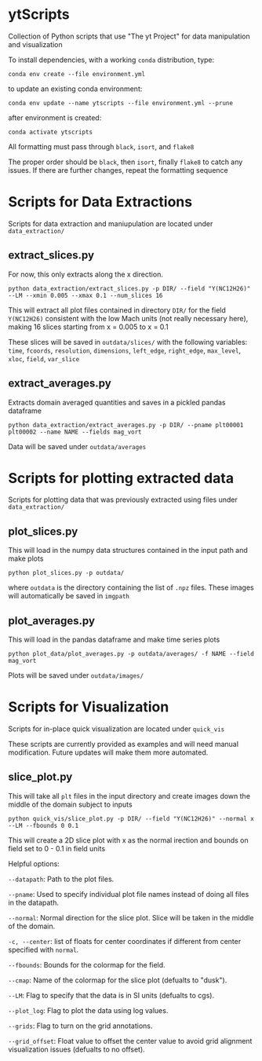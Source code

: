 # ytScripts
Collection of Python scripts that use "The yt Project" for data manipulation and visualization

To install dependencies, with a working `conda` distribution, type:

`conda env create --file environment.yml`

to update an existing conda environment:

`conda env update --name ytscripts --file environment.yml --prune`


after environment is created:

`conda activate ytscripts`

All formatting must pass through `black`, `isort`, and `flake8`

The proper order should be `black`, then `isort`, finally `flake8` to catch any issues. If there are further changes, repeat the formatting sequence


# Scripts for Data Extractions
Scripts for data extraction and maniupulation are located under `data_extraction/`


## extract_slices.py
For now, this only extracts along the x direction.

`python data_extraction/extract_slices.py -p DIR/ --field "Y(NC12H26)" --LM --xmin 0.005 --xmax 0.1 --num_slices 16`

This will extract all plot files contained in directory `DIR/` for the field `Y(NC12H26)` consistent with the low Mach units (not really necessary here), making 16 slices starting from x = 0.005 to x = 0.1

These slices will be saved in `outdata/slices/` with the following variables: `time`, `fcoords`, `resolution`, `dimensions`, `left_edge`, `right_edge`, `max_level`, `xloc`, `field`, `var_slice`

## extract_averages.py
Extracts domain averaged quantities and saves in a pickled pandas dataframe

`python data_extraction/extract_averages.py -p DIR/ --pname plt00001 plt00002 --name NAME --fields mag_vort`

Data will be saved under `outdata/averages`


# Scripts for plotting extracted data
Scripts for plotting data that was previously extracted using files under `data_extraction/`


## plot_slices.py
This will load in the numpy data structures contained in the input path and make plots

`python plot_slices.py -p outdata/`

where `outdata` is the directory containing the list of `.npz` files. These images will automatically be saved in `imgpath`


## plot_averages.py
This will load in the pandas dataframe and make time series plots

`python plot_data/plot_averages.py -p outdata/averages/ -f NAME --field mag_vort`

Plots will be saved under `outdata/images/`



# Scripts for Visualization
Scripts for in-place quick visualization are located under `quick_vis`

These scripts are currently provided as examples and will need manual modification. Future updates will make them more automated.


## slice_plot.py
This will take all `plt` files in the input directory and create images down the middle of the domain subject to inputs

`python quick_vis/slice_plot.py -p DIR/ --field "Y(NC12H26)" --normal x --LM --fbounds 0 0.1`

This will create a 2D slice plot with x as the normal irection and bounds on field set to 0 - 0.1 in field units

Helpful options:

`--datapath`: Path to the plot files.

`--pname`: Used to specify individual plot file names instead of doing all files in the datapath.

`--normal`: Normal direction for the slice plot. Slice will be taken in the middle of the domain.

`-c, --center`: list of floats for center coordinates if different from center specified with `normal`.

`--fbounds`: Bounds for the colormap for the field.

`--cmap`: Name of the colormap for the slice plot (defualts to "dusk").

`--LM`: Flag to specify that the data is in SI units (defualts to cgs).

`--plot_log`: Flag to plot the data using log values.

`--grids`: Flag to turn on the grid annotations.

`--grid_offset`: Float value to offset the center value to avoid grid alignment visualization issues (defualts to no offset).

